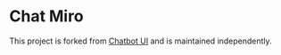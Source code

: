 # Chat Miro

This project is forked from [Chatbot UI](https://github.com/mckaywrigley/chatbot-ui) and is maintained independently.
